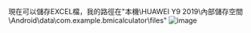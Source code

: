 現在可以儲存EXCEL檔，我的路徑在"本機\HUAWEI Y9 2019\內部儲存空間\Android\data\com.example.bmicalculator\files"
![image](https://github.com/cristina763/bicycle_app_2/assets/92726692/a3c089cf-daa2-4fba-aa0d-0ac3715fe6e0)
